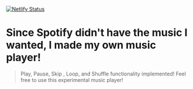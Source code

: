 [![Netlify Status](https://api.netlify.com/api/v1/badges/7fe4ffb5-38ff-4134-974f-6a406d282e53/deploy-status)](https://app.netlify.com/sites/fidelity-vibrance/deploys)

# Since Spotify didn't have the music I wanted, I made my own music player!

> Play, Pause, Skip , Loop, and Shuffle functionality implemented! Feel free to use this experimental music player!
